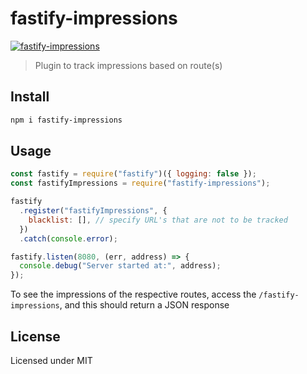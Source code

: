 # fastify-impressions

[![fastify-impressions](https://github.com/manju4ever/fastify-impressions/actions/workflows/testing.js.yml/badge.svg?branch=main)](https://github.com/manju4ever/fastify-impressions/actions/workflows/testing.js.yml)

> Plugin to track impressions based on route(s)

## Install

```bash
npm i fastify-impressions
```

## Usage

```js
const fastify = require("fastify")({ logging: false });
const fastifyImpressions = require("fastify-impressions");

fastify
  .register("fastifyImpressions", {
    blacklist: [], // specify URL's that are not to be tracked
  })
  .catch(console.error);

fastify.listen(8080, (err, address) => {
  console.debug("Server started at:", address);
});
```

To see the impressions of the respective routes, access the `/fastify-impressions`, and this should return a JSON response

## License

Licensed under MIT
